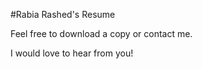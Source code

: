#Rabia Rashed's Resume

Feel free to download a copy or contact me.

I would love to hear from you!
